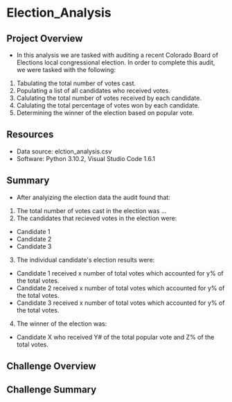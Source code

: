 # Election_Analysis

## Project Overview
* In this analysis we are tasked with auditing a recent Colorado Board of Elections local congressional election. In order to complete this audit, we were tasked with the following:
1. Tabulating the total number of votes cast.
2. Populating a list of all candidates who received votes.
3. Calulating the total number of votes received by each candidate.
4. Calulating the total percentage of votes won by each candidate.
5. Determining the winner of the election based on popular vote.

## Resources
* Data source: elction_analysis.csv
* Software: Python 3.10.2, Visual Studio Code 1.6.1

## Summary
* After analyizing the election data the audit found that:
1. The total number of votes cast in the election was ...
2. The candidates that recieved votes in the election were:
  - Candidate 1
  - Candidate 2
  - Candidate 3
3. The individual candidate's election results were:
  - Candidate 1 received x number of total votes which accounted for y% of the total votes.
  - Candidate 2 received x number of total votes which accounted for y% of the total votes.
  - Candidate 3 received x number of total votes which accounted for y% of the total votes.
4. The winner of the election was:
  - Candidate X who received Y# of the total popular vote and Z% of the total votes.


## Challenge Overview

## Challenge Summary
